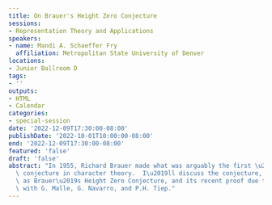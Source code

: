 ```yaml
---
title: On Brauer's Height Zero Conjecture
sessions:
- Representation Theory and Applications
speakers:
- name: Mandi A. Schaeffer Fry
  affiliation: Metropolitan State University of Denver
locations:
- Junior Ballroom D
tags:
- ''
outputs:
- HTML
- Calendar
categories:
- special-session
date: '2022-12-09T17:30:00-08:00'
publishDate: '2022-10-01T10:00:00-08:00'
end: '2022-12-09T17:30:00-08:00'
featured: 'false'
draft: 'false'
abstract: "In 1955, Richard Brauer made what was arguably the first \u201Clocal-global\u201D\
  \ conjecture in character theory.  I\u2019ll discuss the conjecture, often known\
  \ as Brauer\u2019s Height Zero Conjecture, and its recent proof due to joint work\
  \ with G. Malle, G. Navarro, and P.H. Tiep."
---
```

